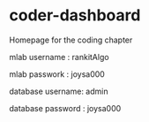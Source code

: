# coder-dashboard
Homepage for the coding chapter

mlab username : rankitAlgo

mlab passwork : joysa000

database username: admin

database password : joysa000